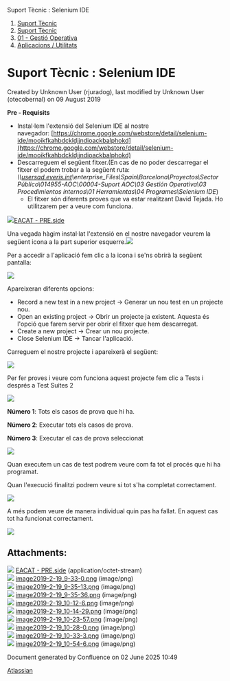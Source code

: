 Suport Tècnic : Selenium IDE  

1.  [Suport Tècnic](index.md)
2.  [Suport Tècnic](13893782.md)
3.  [01 - Gestió Operativa](26313391.md)
4.  [Aplicacions / Utilitats](41517088.md)

Suport Tècnic : Selenium IDE
============================

Created by Unknown User (rjuradog), last modified by Unknown User (otecobernal) on 09 August 2019

**Pre - Requisits**

*   Instal·lem l'extensió del Selenium IDE al nostre navegador: [https://chrome.google.com/webstore/detail/selenium-ide/mooikfkahbdckldjjndioackbalphokd](https://chrome.google.com/webstore/detail/selenium-ide/mooikfkahbdckldjjndioackbalphokd)
*   Descarreguem el següent fitxer.(En cas de no poder descarregar el fitxer el podem trobar a la següent ruta: _\\\\[usersad.everis.int](http://usersad.everis.int)\\enterprise\_Files\\Spain\\Barcelona\\Proyectos\\Sector Público\\014955-AOC\\00004-Suport AOC\\03 Gestión Operativa\\03 Procedimientos internos\\01 Herramientas\\04 Programes\\Selenium IDE_)  
    *   El fitxer són diferents proves que va estar realitzant David Tejada. Ho utilitzarem per a veure com funciona.

[![](download/resources/com.atlassian.confluence.plugins.confluence-view-file-macro:view-file-macro-resources/images/placeholder-medium-file.png)EACAT - PRE.side](/download/attachments/26313548/EACAT%20-%20PRE.side?version=1&modificationDate=1550563300000&api=v2)

  

Una vegada hàgim instal·lat l'extensió en el nostre navegador veurem la següent icona a la part superior esquerre.![](attachments/26313548/26314001.png)

Per a accedir a l'aplicació fem clic a la icona i se'ns obrirà la següent pantalla:

![](attachments/26313548/26314046.png)

Apareixeran diferents opcions:

*   Record a new test in a new project → Generar un nou test en un projecte nou.
*   Open an existing project → Obrir un projecte ja existent. Aquesta és l'opció que farem servir per obrir el fitxer que hem descarregat.
*   Create a new project → Crear un nou projecte.
*   Close Selenium IDE → Tancar l'aplicació.

  

Carreguem el nostre projecte i apareixerà el següent:

![](attachments/26313548/26314061.png)

Per fer proves i veure com funciona aquest projecte fem clic a Tests i després a Test Suites 2

![](attachments/26313548/26314056.png)

  

**Número 1**: Tots els casos de prova que hi ha.

**Número 2**: Executar tots els casos de prova.

**Número 3**: Executar el cas de prova seleccionat

![](attachments/26313548/26314094.png)

  

Quan executem un cas de test podrem veure com fa tot el procés que hi ha programat.

Quan l'execució finalitzi podrem veure si tot s'ha completat correctament.

![](attachments/26313548/26314089.png)

A més podem veure de manera individual quin pas ha fallat. En aquest cas tot ha funcionat correctament.

![](attachments/26313548/26314118.png)

  

  

Attachments:
------------

![](images/icons/bullet_blue.gif) [EACAT - PRE.side](attachments/26313548/26313967.side) (application/octet-stream)  
![](images/icons/bullet_blue.gif) [image2019-2-19\_9-33-0.png](attachments/26313548/26314001.png) (image/png)  
![](images/icons/bullet_blue.gif) [image2019-2-19\_9-35-13.png](attachments/26313548/26314051.png) (image/png)  
![](images/icons/bullet_blue.gif) [image2019-2-19\_9-35-36.png](attachments/26313548/26314046.png) (image/png)  
![](images/icons/bullet_blue.gif) [image2019-2-19\_10-12-6.png](attachments/26313548/26314061.png) (image/png)  
![](images/icons/bullet_blue.gif) [image2019-2-19\_10-14-29.png](attachments/26313548/26314056.png) (image/png)  
![](images/icons/bullet_blue.gif) [image2019-2-19\_10-23-57.png](attachments/26313548/26314098.png) (image/png)  
![](images/icons/bullet_blue.gif) [image2019-2-19\_10-28-0.png](attachments/26313548/26314094.png) (image/png)  
![](images/icons/bullet_blue.gif) [image2019-2-19\_10-33-3.png](attachments/26313548/26314089.png) (image/png)  
![](images/icons/bullet_blue.gif) [image2019-2-19\_10-54-6.png](attachments/26313548/26314118.png) (image/png)  

Document generated by Confluence on 02 June 2025 10:49

[Atlassian](http://www.atlassian.com/)